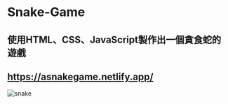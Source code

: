 # Snake-Game
使用HTML、CSS、JavaScript製作出一個貪食蛇的遊戲
----------------------------------------------------------
https://asnakegame.netlify.app/
--------------------------------------------------------------
![snake](https://user-images.githubusercontent.com/116089165/220146654-c732bbd1-1092-4867-a963-855e8f0293b4.gif)
